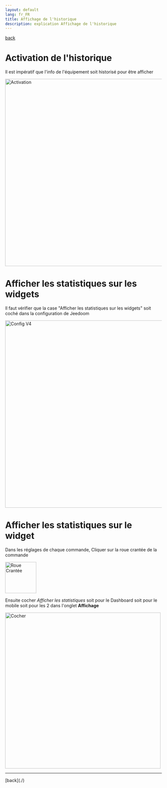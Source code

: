 ```yaml
---
layout: default
lang: fr_FR
title: Affichage de l'historique
description: explication Affichage de l'historique
---
```

[back](./)

# Activation de l'historique

Il est impératif que l'info de l'équipement soit historisé pour être afficher
<p><img src="../{{site.img}}/stats_activation_1.png" alt="Activation" width="600"/></p>

# Afficher les statistiques sur les widgets

Il faut vérifier que la case "Afficher les statistiques sur les widgets" soit coché dans la configuration de Jeedoom
<p><img src="../{{site.img}}/stats_activation_2.png" alt="Config V4" width="600"/></p>

# Afficher les statistiques sur le widget

Dans les réglages de chaque commande, Cliquer sur la roue crantée de la commande
<p><img src="../{{site.img}}/config_roue.png" alt="Roue Crantée" width="100"/></p>

Ensuite cocher <i>Afficher les statistiques</i> soit pour le Dashboard soit pour le mobile soit pour les 2 dans l'onglet <b>Affichage</b>
<p><img src="../{{site.img}}/stats_activation_3.png" alt="Cocher" width="500"/></p>

<hr />
[back](./)